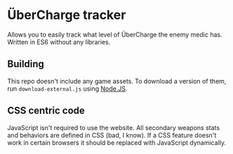 # ÜberCharge tracker
Allows you to easily track what level of ÜberCharge the enemy medic has.
Written in ES6 without any libraries.

## Building
This repo doesn't include any game assets. To download a version of them, run
`download-external.js` using [Node.JS](https://nodejs.org).

## CSS centric code
JavaScript isn't required to use the website. All secondary weapons stats and
behaviors are defined in CSS (bad, I know). If a CSS feature doesn't work in
certain browsers it should be replaced with JavaScript dynamically.
